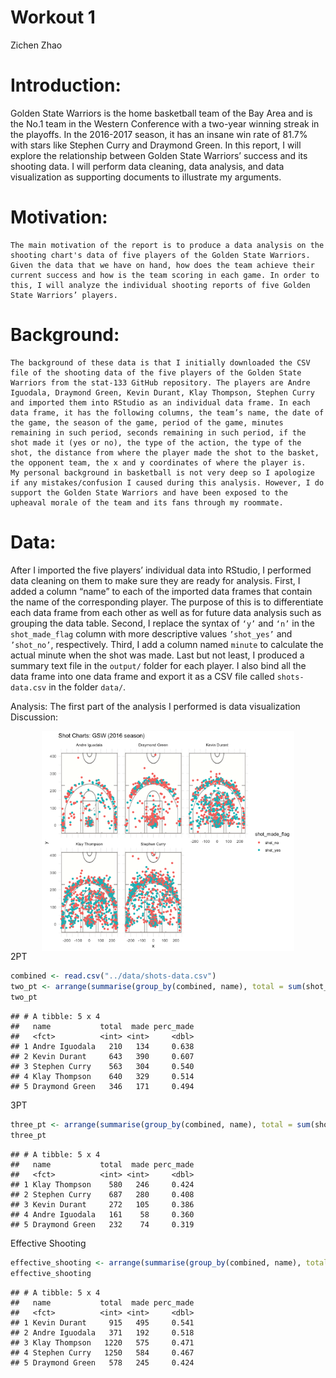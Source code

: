 Workout 1
================
Zichen Zhao

Introduction:
=============

Golden State Warriors is the home basketball team of the Bay Area and is the No.1 team in the Western Conference with a two-year winning streak in the playoffs. In the 2016-2017 season, it has an insane win rate of 81.7% with stars like Stephen Curry and Draymond Green. In this report, I will explore the relationship between Golden State Warriors’ success and its shooting data. I will perform data cleaning, data analysis, and data visualization as supporting documents to illustrate my arguments.

Motivation:
===========

    The main motivation of the report is to produce a data analysis on the shooting chart's data of five players of the Golden State Warriors. Given the data that we have on hand, how does the team achieve their current success and how is the team scoring in each game. In order to this, I will analyze the individual shooting reports of five Golden State Warriors’ players.

Background:
===========

    The background of these data is that I initially downloaded the CSV file of the shooting data of the five players of the Golden State Warriors from the stat-133 GitHub repository. The players are Andre Iguodala, Draymond Green, Kevin Durant, Klay Thompson, Stephen Curry and imported them into RStudio as an individual data frame. In each data frame, it has the following columns, the team’s name, the date of the game, the season of the game, period of the game, minutes remaining in such period, seconds remaining in such period, if the shot made it (yes or no), the type of the action, the type of the shot, the distance from where the player made the shot to the basket, the opponent team, the x and y coordinates of where the player is.
    My personal background in basketball is not very deep so I apologize if any mistakes/confusion I caused during this analysis. However, I do support the Golden State Warriors and have been exposed to the upheaval morale of the team and its fans through my roommate.

Data:
=====

After I imported the five players’ individual data into RStudio, I performed data cleaning on them to make sure they are ready for analysis. First, I added a column “name” to each of the imported data frames that contain the name of the corresponding player. The purpose of this is to differentiate each data frame from each other as well as for future data analysis such as grouping the data table. Second, I replace the syntax of `‘y’` and `‘n’` in the `shot_made_flag` column with more descriptive values `’shot_yes’` and `’shot_no’`, respectively. Third, I add a column named `minute` to calculate the actual minute when the shot was made. Last but not least, I produced a summary text file in the `output/` folder for each player. I also bind all the data frame into one data frame and export it as a CSV file called `shots-data.csv` in the folder `data/`.

Analysis: The first part of the analysis I performed is data visualization Discussion:

<img src="../images/gsw-shot-charts.png" width="80%" style="display: block; margin: auto;" /> 2PT

``` r
combined <- read.csv("../data/shots-data.csv")
two_pt <- arrange(summarise(group_by(combined, name), total = sum(shot_type == "2PT Field Goal"), made = sum(shot_type =='2PT Field Goal' & shot_made_flag == 'shot_yes'), perc_made = made/total),desc(perc_made))
two_pt
```

    ## # A tibble: 5 x 4
    ##   name           total  made perc_made
    ##   <fct>          <int> <int>     <dbl>
    ## 1 Andre Iguodala   210   134     0.638
    ## 2 Kevin Durant     643   390     0.607
    ## 3 Stephen Curry    563   304     0.540
    ## 4 Klay Thompson    640   329     0.514
    ## 5 Draymond Green   346   171     0.494

3PT

``` r
three_pt <- arrange(summarise(group_by(combined, name), total = sum(shot_type == "3PT Field Goal"), made = sum(shot_type =='3PT Field Goal' & shot_made_flag == 'shot_yes'), perc_made = made/total),desc(perc_made))
three_pt
```

    ## # A tibble: 5 x 4
    ##   name           total  made perc_made
    ##   <fct>          <int> <int>     <dbl>
    ## 1 Klay Thompson    580   246     0.424
    ## 2 Stephen Curry    687   280     0.408
    ## 3 Kevin Durant     272   105     0.386
    ## 4 Andre Iguodala   161    58     0.360
    ## 5 Draymond Green   232    74     0.319

Effective Shooting

``` r
effective_shooting <- arrange(summarise(group_by(combined, name), total = length(shot_type), made = sum(shot_made_flag == 'shot_yes'), perc_made = made/total),desc(perc_made))
effective_shooting
```

    ## # A tibble: 5 x 4
    ##   name           total  made perc_made
    ##   <fct>          <int> <int>     <dbl>
    ## 1 Kevin Durant     915   495     0.541
    ## 2 Andre Iguodala   371   192     0.518
    ## 3 Klay Thompson   1220   575     0.471
    ## 4 Stephen Curry   1250   584     0.467
    ## 5 Draymond Green   578   245     0.424
